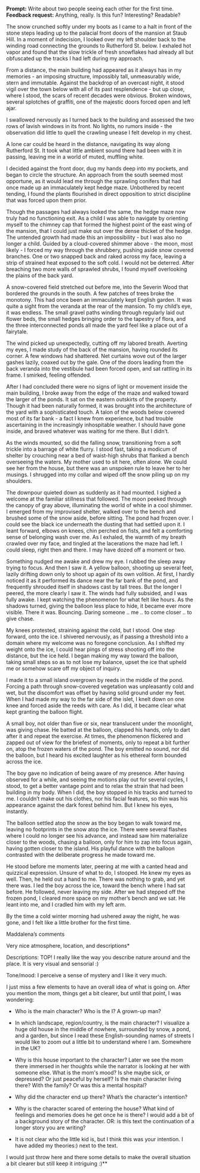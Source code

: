 
__Prompt:__ Write about two people seeing each other for the first time.
__Feedback request:__ Anything, really. Is this fun? Interesting? Readable? 

The snow crunched softly under my boots as I came to a halt in front of the stone steps leading up to the palacial front doors of the mansion at Staub Hill. In a moment of indecision, I looked over my left shoulder back to the winding road connecting the grounds to Rutherford St. below. I exhaled hot vapor and found that the slow trickle of fresh snowflakes had already all but obfuscated up the tracks I had left during my approach. 

From a distance, the main building had appeared as it always has in my memories - an imposing structure, impossibly tall, unmeasurably wide, stern and immutable. Against the backdrop of an overcast night, it stood vigil over the town below with all of its past resplendence - but up close, where I stood, the scars of recent decades were obvious. Broken windows, several splotches of graffiti, one of the majestic doors forced open and left ajar. 

I swallowed nervously as I turned back to the building and assessed the two rows of lavish windows in its front. No lights, no rumors inside - the observation did little to quell the crawling unease I felt develop in my chest. 

A lone car could be heard in the distance, navigating its way along Rutherford St. It took what little ambient sound there had been with it in passing, leaving me in a world of muted, muffling white. 

I decided against the front door, dug my hands deep into my pockets, and began to circle the structure. An approach from the south seemed most opportune, as it would lead me through the sprawling conifers that had once made up an immaculately kept hedge maze. Unbothered by recent tending, I found the plants flourished in direct opposition to strict discipline that was forced upon them prior. 

  

Though the passages had always looked the same, the hedge maze now truly had no functioning exit. As a child I was able to navigate by orienting myself to the chimney cap that formed the highest point of the east wing of the mansion, that I could just make out over the dense thicket of the hedge. The untended growth had made this an impossibility - but I was also no longer a child. Guided by a cloud-covered shimmer above - the moon, most likely - I forced my way through the shrubbery, pushing aside snow covered branches. One or two snapped back and raked across my face, leaving a strip of strained heat exposed to the soft cold. I would not be deterred. After breaching two more walls of sprawled shrubs, I found myself overlooking the plains of the back yard.

  

A snow-covered field stretched out before me, into the Severin Wood that bordered the grounds in the south. A few patches of trees broke the monotony. This had once been an immaculately kept English garden. It was quite a sight from the veranda at the rear of the mansion. To my child’s eye, it was endless. The small gravel paths winding through regularly laid out flower beds, the small hedges bringing order to the tapestry of flora, and the three interconnected ponds all made the yard feel like a place out of a fairytale. 

  

The wind picked up unexpectedly, cutting off my labored breath. Averting my eyes, I made study of the back of the mansion, having rounded its corner. A few windows had shattered. Net curtains wove out of the larger gashes lazily, coaxed out by the gale. One of the doors leading from the back veranda into the vestibule had been forced open, and sat rattling in its frame. I smirked, feeling offended. 

  

After I had concluded there were no signs of light or movement inside the main building, I broke away from the edge of the maze and walked toward the larger of the ponds. It sat on the eastern outskirts of the property. Though it had been naturally formed, it was brought into the architecture of the yard with a sophisticated touch. A talon of the woods below covered most of its far bank - a fact I knew from experience, but had trouble ascertaining in the increasingly inhospitable weather. I should have gone inside, and braved whatever was waiting for me there. But I didn’t. 

  

As the winds mounted, so did the falling snow, transitioning from a soft trickle into a barrage of white flurry. I stood fast, taking a modicum of shelter by crouching near a bed of waist-high shrubs that flanked a bench overseeing the waters. My mother used to sit here, often alone. We could see her from the house, but there was an unspoken rule to leave her to her musings. I shrugged into my collar and wiped off the snow piling up on my shoulders. 

  

The downpour quieted down as suddenly as it had mounted. I sighed a welcome at the familiar stillness that followed. The moon peeked through the canopy of gray above, illuminating the world of white in a cool shimmer. I emerged from my improvised shelter, walked over to the bench and brushed some of the snow aside, before sitting. The pond had frozen over. I could see the black ice underneath the dusting that had settled upon it. I leant forward, elbows on knees, chin perched on fists, and felt a comforting sense of belonging wash over me. As I exhaled, the warmth of my breath crawled over my face, and tingled at the lacerations the maze had left. I could sleep, right then and there. I may have dozed off a moment or two. 

  

Something nudged me awake and drew my eye. I rubbed the sleep away trying to focus. And then I saw it. A yellow balloon, shooting up several feet, lazily drifting down only to shoot up again of its own volition. At first, I hardly noticed it as it performed its dance near the far bank of the pond, and frequently shrouded itself in shadows cast by tall trees. But the longer I peered, the more clearly I saw it. The winds had fully subsided, and I was fully awake. I kept watching the phenomenon for what felt like hours. As the shadows turned, giving the balloon less place to hide, it became ever more visible. There it was. Bouncing. Daring someone .. me .. to come closer .. to give chase. 

  

My knees protested, straining against the cold, but I stood. One step forward, onto the ice. I shivered nervously, as if passing a threshold into a domain where my welcome was no foregone conclusion. As I shifted my weight onto the ice, I could hear pings of stress shooting off into the distance, but the ice held. I began making my way toward the balloon, taking small steps so as to not lose my balance, upset the ice that upheld me or somehow scare off my object of inquiry. 

  

I made it to a small island overgrown by reeds in the middle of the pond. Forcing a path through snow-covered vegetation was unpleasantly cold and wet, but the discomfort was offset by having solid ground under my feet. When I had made my way to the far side of the islet, I knelt down on one knee and forced aside the reeds with care. As I did, it became clear what kept granting the balloon flight. 

  

A small boy, not older than five or six, near translucent under the moonlight, was giving chase. He batted at the balloon, clapped his hands, only to dart after it and repeat the exercise. At times, the phenomenon flickered and zapped out of view for the briefest of moments, only to repeat a bit further on, atop the frozen waters of the pond. The boy emitted no sound, nor did the balloon, but I heard his excited laughter as his ethereal form bounded across the ice. 

  

The boy gave no indication of being aware of my presence. After having observed for a while, and seeing the motions play out for several cycles, I stood, to get a better vantage point and to relax the strain that had been building in my body. When I did, the boy stopped in his tracks and turned to me. I couldn’t make out his clothes, nor his facial features, so thin was his appearance against the dark forest behind him. But I knew his eyes, instantly. 

  

The balloon settled atop the snow as the boy began to walk toward me, leaving no footprints in the snow atop the ice. There were several flashes where I could no longer see his advance, and instead saw him materialize closer to the woods, chasing a balloon, only for him to zap into focus again, having gotten closer to the island. His playful dance with the balloon contrasted with the deliberate progress he made toward me. 

  

He stood before me moments later, peering at me with a canted head and quizzical expression. Unsure of what to do, I stooped. He knew my eyes as well. Then, he held out a hand to me. There was nothing to grab, and yet there was. I led the boy across the ice, toward the bench where I had sat before. He followed, never leaving my side. After we had stepped off the frozen pond, I cleared more space on my mother’s bench and we sat. He leant into me, and I cradled him with my left arm. 

  

By the time a cold winter morning had ushered away the night, he was gone, and I felt like a little brother for the first time.  

  
  
  
  
  

Maddalena’s comments

  

Very nice atmosphere, location, and descriptions*

Descriptions: TOP! I really like the way you describe nature around and the place. It is very visual and sensorial :) 

Tone/mood: I perceive a sense of mystery and I like it very much. 

I just miss a few elements to have an overall idea of what is going on. After you mention the mom, things get a bit clearer, but until that point, I was wondering: 

- Who is the main character? Who is the I? A grown-up man? 
    
- In which landscape, region/country, is the main character? I visualize a huge old house in the middle of nowhere, surrounded by snow, a pond, and a garden, but since I read these English-sounding names of streets I would like to zoom out a little bit to understand where I am. Somewhere in the UK? 
    
- Why is this house important to the character? Later we see the mom there immersed in her thoughts while the narrator is looking at her with someone else. What is the mom's mood? Is she maybe sick, or depressed? Or just peaceful by herself? Is the main character living there? With the family? Or was this a mental hospital? 
    
- Why did the character end up there? What’s the character's intention? 
    
- Why is the character scared of entering the house? What kind of feelings and memories does he get once he is there? I would add a bit of a background story of the character. OR: is this text the continuation of a longer story you are writing? 
    
- It is not clear who the little kid is, but I think this was your intention. I have added my theories:) next to the text. 
    

I would just throw here and there some details to make the overall situation a bit clearer but still keep it intriguing :)**
